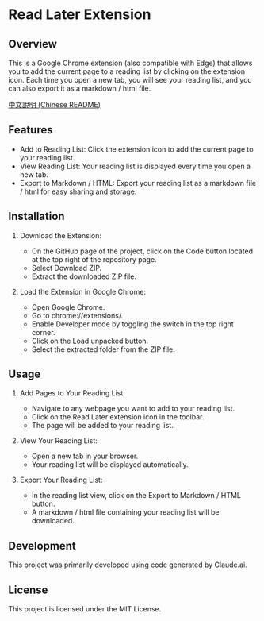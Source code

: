 # Read Later Extension
## Overview
This is a Google Chrome extension (also compatible with Edge) that allows you to add the current page to a reading list by clicking on the extension icon. Each time you open a new tab, you will see your reading list, and you can also export it as a markdown / html file.

[中文說明 (Chinese README)](README_zh.md)

## Features
- Add to Reading List: Click the extension icon to add the current page to your reading list.
- View Reading List: Your reading list is displayed every time you open a new tab.
- Export to Markdown / HTML: Export your reading list as a markdown file / html for easy sharing and storage.

## Installation
1. Download the Extension:
	- On the GitHub page of the project, click on the Code button located at the top right of the repository page.
	- Select Download ZIP.
	- Extract the downloaded ZIP file.

2. Load the Extension in Google Chrome:
	- Open Google Chrome.
	- Go to chrome://extensions/.
	- Enable Developer mode by toggling the switch in the top right corner.
	- Click on the Load unpacked button.
	- Select the extracted folder from the ZIP file.

## Usage
1. Add Pages to Your Reading List:
	- Navigate to any webpage you want to add to your reading list.
	- Click on the Read Later extension icon in the toolbar.
	- The page will be added to your reading list.

2. View Your Reading List:
	- Open a new tab in your browser.
	- Your reading list will be displayed automatically.

3. Export Your Reading List:
	- In the reading list view, click on the Export to Markdown / HTML button.
	- A markdown / html file containing your reading list will be downloaded.

## Development
This project was primarily developed using code generated by Claude.ai.

## License
This project is licensed under the MIT License.